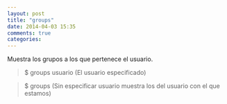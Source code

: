 ```yaml
---
layout: post
title: "groups"
date: 2014-04-03 15:35
comments: true
categories: 
---
```

Muestra los grupos a los que pertenece el usuario.

>$ groups usuario  (El usuario especificado) 

>$ groups  (Sin especificar usuario muestra los del usuario con el que estamos)

